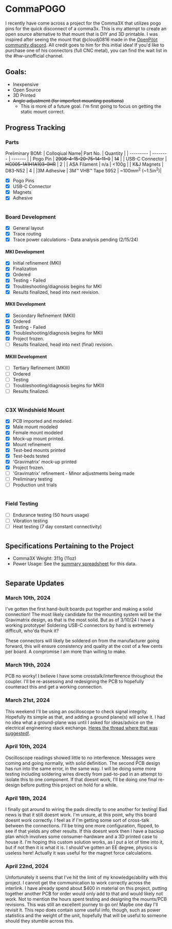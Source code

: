 # CommaPOGO
I recently have come across a project for the Comma3X that utilizes pogo pins for the quick disconnect of a comma3x. This is my attempt to create an open source alternative to that mount that is DIY and 3D printable. I was inspired after seeing the mount that @cloudj0816 made in the [OpenPilot community discord](https://discord.com/invite/avCJxEX). All credit goes to him for this initial idea! If you'd like to purchase one of his connectors (full CNC metal), you can find the wait list in the #hw-unofficial channel. 

## Goals:
- Inexpensive
- Open Source
- 3D Printed
- ~~Angle adjustment (for imperfect mounting positions)~~
    - This is more of a future goal. I'm first going to focus on getting the static mount correct.

## Progress Tracking
### Parts
Preliminary BOM: 
| Colloqiual Name| Part No.    | Quantity | 
| --------- | -------- | ------- | 
| Pogo Pin  | ~~2906-4-15-20-75-14-11-0~~  | ~~14~~ |
| USB-C Connector | ~~HC005-1A1H1A103-0HR~~ | 2 |
| ASA Filament | n/a | <100g |
| K&J Magnets | D83-N52 | 4 |
|3M Adhesive | 3M™ VHB™ Tape 5952 | ~100mm<sup>2</sup> (~1.5in<sup>2</sup>)|

- [x] Pogo Pins
- [x] USB-C Connector
- [x] Magnets
- [x] Adhesive
#
### Board Development
- [x] General layout
- [x] Trace routing
- [x] Trace power calculations - Data analysis pending (2/15/24)
#### MKI Development
- [x] Initial refinement (MKI)
- [x] Finalization
- [x] Ordered 
- [x] Testing - Failed
- [x] Troubleshooting/diagnosis begins for MKI
- [x] Results finalized, head into next revision.  
#### MKII Development
- [x] Secondary Refinement (MKII)
- [x] Ordered
- [x] Testing - Failed
- [x] Troubleshooting/diagnosis begins for MKII
- [x] Project frozen.
- [ ] Results finalized, head into next (final) revision.
#### MKIII Development
- [ ] Tertiary Refinement (MKIII)
- [ ] Ordered
- [ ] Testing
- [ ] Troubleshooting/diagnosis begins for MKIII
- [ ] Results finalized.

#
### C3X Windshield Mount
- [x] PCB imported and modeled.
- [x] Male mount modeled
- [x] Female mount modeled
- [x] Mock-up mount printed.
- [x] Mount refinement
- [x] Test-bed mounts printed
- [x] Test-beds tested
- [x] 'Gravimatrix' mock-up printed
- [x] Project frozen.
- [ ] 'Gravimatrix' refinement - Minor adjustments being made
- [ ] Preliminary testing
- [ ] Production unit trials
#
### Field Testing
- [ ] Endurance testing (50 hours usage)
- [ ] Vibration testing
- [ ] Heat testing (7 day constant connectivity)
#
## Specifications Pertaining to the Project
- Comma3X Weight: 311g (11oz)
- Power Usage: See the [summary spreadsheet](/power_data/summary.xlsx) for this data.
#
## Separate Updates

### March 10th, 2024
I've gotten the first hand-built boards put together and making a solid connection! The most likely candidate for the mounting system will be the Gravimatrix design, as that is the most solid. But as of 3/10/24 I have a working prototype! Soldering USB-C connectors by hand is extremely difficult, who'da thunk it?

These connectors will likely be soldered on from the manufacturer going forward, this will ensure consistency and quality at the cost of a few cents per board. A compromise I am more than willing to make.

### March 19th, 2024

PCB no worky! I believe I have some crosstalk/interference throughout the coupler. I'll be re-assessing and redesigning the PCB to hopefully counteract this and get a working connection.

### March 21st, 2024

This weekend I'll be using an oscilloscope to check signal integrity. Hopefully its simple as that, and adding a ground plane(s) will solve it. I had no idea what a ground-plane was until I asked for ideas/advice on the electrical engineering stack exchange. [Heres the thread where that was suggested!](https://electronics.stackexchange.com/questions/706633/usb-c-pogo-pin-coupler-troubleshooting).

### April 10th, 2024

Oscilloscope readings showed little to no interference. Messages were coming and going normally, with solid definition. The second PCB design has run into the same error, in the same way. I will be doing some more testing including soldering wires directly from pad-to-pad in an attempt to isolate this to one component. If that doesnt work, I'll be doing one final re-design before putting this project on hold for a while.

### April 18th, 2024
I finally got around to wiring the pads directly to one another for testing! Bad news is that it still doesnt work. I'm unsure, at this point, why this board doesnt work correctly. I feel as if I'm getting some sort of cross-talk between the connections. I'll be tring one more configuration, flipped, to see if that yields any other results. If this doesnt work then I have a backup plan which involves some consumer-hardware and a 3D printed case to house it. I'm hoping this custom solution works, as I put a lot of time into it, but if not then it is what it is. I should've gotten an EE degree, physics is useless here! Actually it was useful for the magnet force calculations.

### April 22nd, 2024
Unfortunately it seems that I've hit the limit of my knowledge/ability with this project. I cannot get the communication to work correctly across the interlink. I have already spend about $400 in material on this project, putting together another PCB for order would only add to that and would likely not work. Not to mention the hours spent testing and designing the mounts/PCB revisions. This was still an excellent journey to go on! Maybe one day I'll revisit it. This repo does contain some useful info, though, such as power statistics and the weight of the unit, hopefully that will be useful to someone should they stumble across this.
